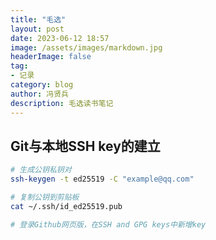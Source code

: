 ```yaml
---
title: "毛选"
layout: post
date: 2023-06-12 18:57
image: /assets/images/markdown.jpg
headerImage: false
tag:
- 记录
category: blog
author: 冯贤兵
description: 毛选读书笔记
---
```


## Git与本地SSH key的建立

```bash
# 生成公钥私钥对
ssh-keygen -t ed25519 -C "example@qq.com"

# 复制公钥到剪贴板
cat ~/.ssh/id_ed25519.pub

# 登录Github网页版，在SSH and GPG keys中新增key
```
